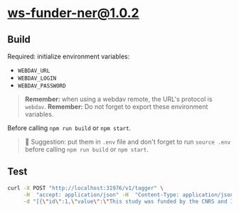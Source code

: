 # ws-funder-ner@1.0.2

## Build

Required: initialize environment variables:

- `WEBDAV_URL`
- `WEBDAV_LOGIN`
- `WEBDAV_PASSWORD`

> **Remember:** when using a webdav remote, the URL's protocol is `webdav`.
> **Remember:** Do not forget to export these environment variables.

Before calling `npm run build` or `npm start`.

> 📗 Suggestion: put them in `.env` file and don't forget to run `source .env`
> before calling `npm run build` or `npm start`.

## Test

```bash
curl -X POST "http://localhost:31976/v1/tagger" \
     -H  "accept: application/json" -H  "Content-Type: application/json" \
     -d "[{\"id\":1,\"value\":\"This study was funded by the CNRS and INIST.\"}]"
```
